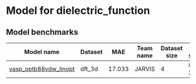 # Model for dielectric_function

<h2>Model benchmarks</h2>

<table style="width:100%" id="j_table">
 <thead>
  <tr>
<th>Model name</th><th>Dataset</th>
    <th>MAE</th>
    <th>Team name</th>
    <th>Dataset size</th>
    <th>Date submitted</th>
    <th>Notes</th>
  </tr>
 </thead>
<!--table_content--><tr><td><a href="https://www.nature.com/articles/sdata201882" target="_blank">vasp_optb88vdw_linopt</a></td><td>dft_3d</td><td>17.033</td><td>JARVIS</td><td>4</td><td>01-14-2023</td><td></td></tr><!--table_content-->
</table>